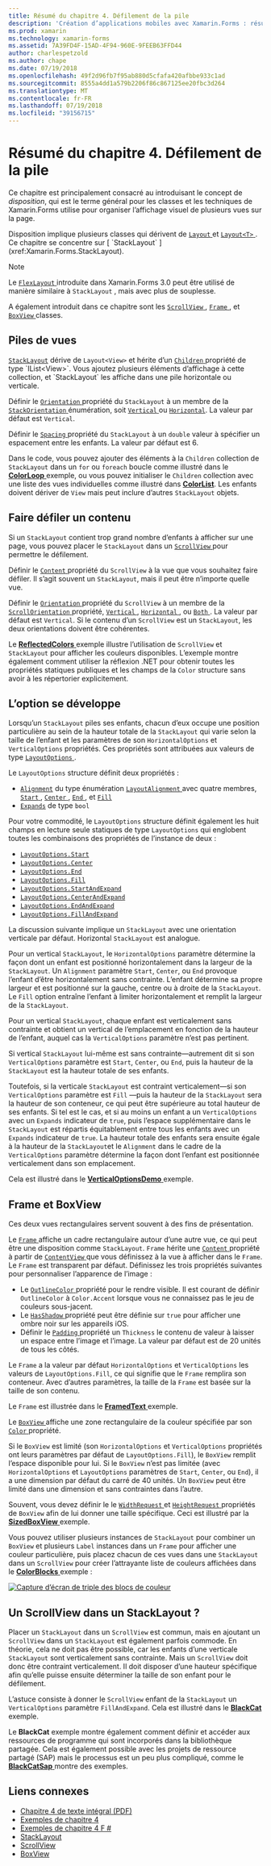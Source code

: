 ```yaml
---
title: Résumé du chapitre 4. Défilement de la pile
description: 'Création d’applications mobiles avec Xamarin.Forms : résumé du chapitre 4. Défilement de la pile'
ms.prod: xamarin
ms.technology: xamarin-forms
ms.assetid: 7A39FD4F-15AD-4F94-960E-9FEEB63FFD44
author: charlespetzold
ms.author: chape
ms.date: 07/19/2018
ms.openlocfilehash: 49f2d96fb7f95ab880d5cfafa420afbbe933c1ad
ms.sourcegitcommit: 8555a4dd1a579b2206f86c867125ee20fbc3d264
ms.translationtype: MT
ms.contentlocale: fr-FR
ms.lasthandoff: 07/19/2018
ms.locfileid: "39156715"
---
```

# <a name="summary-of-chapter-4-scrolling-the-stack"></a>Résumé du chapitre 4. Défilement de la pile

Ce chapitre est principalement consacré au introduisant le concept de *disposition*, qui est le terme général pour les classes et les techniques de Xamarin.Forms utilise pour organiser l’affichage visuel de plusieurs vues sur la page.

Disposition implique plusieurs classes qui dérivent de [ `Layout` ](xref:Xamarin.Forms.Layout) et [ `Layout<T>` ](xref:Xamarin.Forms.Layout`1). Ce chapitre se concentre sur [ `StackLayout` ](xref:Xamarin.Forms.StackLayout).

> [!NOTE]
> Le [ `FlexLayout` ](~/xamarin-forms/user-interface/layouts/flex-layout.md) introduite dans Xamarin.Forms 3.0 peut être utilisé de manière similaire à `StackLayout` , mais avec plus de souplesse.

A également introduit dans ce chapitre sont les [ `ScrollView` ](xref:Xamarin.Forms.ScrollView), [ `Frame` ](xref:Xamarin.Forms.Frame), et [ `BoxView` ](xref:Xamarin.Forms.BoxView) classes.

## <a name="stacks-of-views"></a>Piles de vues

[`StackLayout`](xref:Xamarin.Forms.StackLayout) dérive de `Layout<View>` et hérite d’un [ `Children` ](xref:Xamarin.Forms.Layout`1) propriété de type `IList<View>`. Vous ajoutez plusieurs éléments d’affichage à cette collection, et `StackLayout` les affiche dans une pile horizontale ou verticale.

Définir le [ `Orientation` ](xref:Xamarin.Forms.StackLayout.Orientation) propriété du `StackLayout` à un membre de la [ `StackOrientation` ](xref:Xamarin.Forms.StackOrientation) énumération, soit [ `Vertical` ](xref:Xamarin.Forms.StackOrientation.Vertical) ou [ `Horizontal`](xref:Xamarin.Forms.StackOrientation.Horizontal). La valeur par défaut est `Vertical`.

Définir le [ `Spacing` ](xref:Xamarin.Forms.StackLayout.Spacing) propriété du `StackLayout` à un `double` valeur à spécifier un espacement entre les enfants. La valeur par défaut est 6.

Dans le code, vous pouvez ajouter des éléments à la `Children` collection de `StackLayout` dans un `for` ou `foreach` boucle comme illustré dans le [ **ColorLoop** ](https://github.com/xamarin/xamarin-forms-book-samples/tree/master/Chapter04/ColorLoop) exemple, ou vous pouvez initialiser le `Children` collection avec une liste des vues individuelles comme illustré dans [ **ColorList**](https://github.com/xamarin/xamarin-forms-book-samples/tree/master/Chapter04/ColorList). Les enfants doivent dériver de `View` mais peut inclure d’autres `StackLayout` objets.

## <a name="scrolling-content"></a>Faire défiler un contenu

Si un `StackLayout` contient trop grand nombre d’enfants à afficher sur une page, vous pouvez placer le `StackLayout` dans un [ `ScrollView` ](xref:Xamarin.Forms.ScrollView) pour permettre le défilement.

Définir le [ `Content` ](xref:Xamarin.Forms.ScrollView.Content) propriété du `ScrollView` à la vue que vous souhaitez faire défiler. Il s’agit souvent un `StackLayout`, mais il peut être n’importe quelle vue.

Définir le [ `Orientation` ](xref:Xamarin.Forms.ScrollView.Orientation) propriété du `ScrollView` à un membre de la [ `ScrollOrientation` ](xref:Xamarin.Forms.ScrollOrientation) propriété, [ `Vertical` ](xref:Xamarin.Forms.ScrollOrientation.Vertical), [ `Horizontal` ](xref:Xamarin.Forms.ScrollOrientation.Horizontal), ou [ `Both` ](xref:Xamarin.Forms.ScrollOrientation.Both). La valeur par défaut est `Vertical`. Si le contenu d’un `ScrollView` est un `StackLayout`, les deux orientations doivent être cohérentes.

Le [ **ReflectedColors** ](https://github.com/xamarin/xamarin-forms-book-samples/tree/master/Chapter04/ReflectedColors) exemple illustre l’utilisation de `ScrollView` et `StackLayout` pour afficher les couleurs disponibles. L’exemple montre également comment utiliser la réflexion .NET pour obtenir toutes les propriétés statiques publiques et les champs de la `Color` structure sans avoir à les répertorier explicitement.

## <a name="the-expands-option"></a>L’option se développe

Lorsqu’un `StackLayout` piles ses enfants, chacun d’eux occupe une position particulière au sein de la hauteur totale de la `StackLayout` qui varie selon la taille de l’enfant et les paramètres de son `HorizontalOptions` et `VerticalOptions` propriétés. Ces propriétés sont attribuées aux valeurs de type [ `LayoutOptions` ](http://developer.xamstage.com/api/type/Xamarin.Forms.LayoutOptions/).

Le `LayoutOptions` structure définit deux propriétés :

- [`Alignment`](xref:Xamarin.Forms.LayoutOptions.Alignment) du type énumération [ `LayoutAlignment` ](xref:Xamarin.Forms.LayoutAlignment) avec quatre membres, [ `Start` ](xref:Xamarin.Forms.LayoutAlignment.Start), [ `Center` ](xref:Xamarin.Forms.LayoutAlignment.Center), [ `End` ](xref:Xamarin.Forms.LayoutAlignment.End), et [`Fill`](xref:Xamarin.Forms.LayoutAlignment.Fill)
- [`Expands`](xref:Xamarin.Forms.LayoutOptions.Expands) de type `bool`

Pour votre commodité, le `LayoutOptions` structure définit également les huit champs en lecture seule statiques de type `LayoutOptions` qui englobent toutes les combinaisons des propriétés de l’instance de deux :

- [`LayoutOptions.Start`](xref:Xamarin.Forms.LayoutOptions.Start)
- [`LayoutOptions.Center`](xref:Xamarin.Forms.LayoutOptions.Center)
- [`LayoutOptions.End`](xref:Xamarin.Forms.LayoutOptions.End)
- [`LayoutOptions.Fill`](xref:Xamarin.Forms.LayoutOptions.Fill)
- [`LayoutOptions.StartAndExpand`](xref:Xamarin.Forms.LayoutOptions.StartAndExpand)
- [`LayoutOptions.CenterAndExpand`](xref:Xamarin.Forms.LayoutOptions.CenterAndExpand)
- [`LayoutOptions.EndAndExpand`](xref:Xamarin.Forms.LayoutOptions.EndAndExpand)
- [`LayoutOptions.FillAndExpand`](xref:Xamarin.Forms.LayoutOptions.FillAndExpand)

La discussion suivante implique un `StackLayout` avec une orientation verticale par défaut. Horizontal `StackLayout` est analogue.

Pour un vertical `StackLayout`, le `HorizontalOptions` paramètre détermine la façon dont un enfant est positionné horizontalement dans la largeur de la `StackLayout`. Un `Alignment` paramètre `Start`, `Center`, ou `End` provoque l’enfant d’être horizontalement sans contrainte. L’enfant détermine sa propre largeur et est positionné sur la gauche, centre ou à droite de la `StackLayout`. Le `Fill` option entraîne l’enfant à limiter horizontalement et remplit la largeur de la `StackLayout`.

Pour un vertical `StackLayout`, chaque enfant est verticalement sans contrainte et obtient un vertical de l’emplacement en fonction de la hauteur de l’enfant, auquel cas la `VerticalOptions` paramètre n’est pas pertinent.

Si vertical `StackLayout` lui-même est sans contrainte&mdash;autrement dit si son `VerticalOptions` paramètre est `Start`, `Center`, ou `End`, puis la hauteur de la `StackLayout` est la hauteur totale de ses enfants.

Toutefois, si la verticale `StackLayout` est contraint verticalement&mdash;si son `VerticalOptions` paramètre est `Fill` &mdash;puis la hauteur de la `StackLayout` sera la hauteur de son conteneur, ce qui peut être supérieure au total hauteur de ses enfants. Si tel est le cas, et si au moins un enfant a un `VerticalOptions` avec un `Expands` indicateur de `true`, puis l’espace supplémentaire dans le `StackLayout` est répartis équitablement entre tous les enfants avec un `Expands` indicateur de `true`. La hauteur totale des enfants sera ensuite égale à la hauteur de la `StackLayout`et le `Alignment` dans le cadre de la `VerticalOptions` paramètre détermine la façon dont l’enfant est positionnée verticalement dans son emplacement.

Cela est illustré dans le [ **VerticalOptionsDemo** ](https://github.com/xamarin/xamarin-forms-book-samples/tree/master/Chapter04/VerticalOptionsDemo) exemple.

## <a name="frame-and-boxview"></a>Frame et BoxView

Ces deux vues rectangulaires servent souvent à des fins de présentation.

Le [ `Frame` ](xref:Xamarin.Forms.Frame) affiche un cadre rectangulaire autour d’une autre vue, ce qui peut être une disposition comme `StackLayout`. `Frame` hérite une [ `Content` ](xref:Xamarin.Forms.ContentView.Content) propriété à partir de [ `ContentView` ](xref:Xamarin.Forms.ContentView) que vous définissez à la vue à afficher dans le `Frame`. Le `Frame` est transparent par défaut. Définissez les trois propriétés suivantes pour personnaliser l’apparence de l’image :

- Le [ `OutlineColor` ](xref:Xamarin.Forms.Frame.OutlineColor) propriété pour le rendre visible. Il est courant de définir `OutlineColor` à `Color.Accent` lorsque vous ne connaissez pas le jeu de couleurs sous-jacent.
- Le [ `HasShadow` ](xref:Xamarin.Forms.Frame.HasShadow) propriété peut être définie sur `true` pour afficher une ombre noir sur les appareils iOS.
- Définir le [ `Padding` ](xref:Xamarin.Forms.Layout.Padding) propriété un `Thickness` le contenu de valeur à laisser un espace entre l’image et l’image. La valeur par défaut est de 20 unités de tous les côtés.

Le `Frame` a la valeur par défaut `HorizontalOptions` et `VerticalOptions` les valeurs de `LayoutOptions.Fill`, ce qui signifie que le `Frame` remplira son conteneur. Avec d’autres paramètres, la taille de la `Frame` est basée sur la taille de son contenu.

Le `Frame` est illustrée dans le [ **FramedText** ](https://github.com/xamarin/xamarin-forms-book-samples/tree/master/Chapter04/FramedText) exemple.

Le [ `BoxView` ](xref:Xamarin.Forms.BoxView) affiche une zone rectangulaire de la couleur spécifiée par son [ `Color` ](xref:Xamarin.Forms.BoxView.Color) propriété.

Si le `BoxView` est limité (son `HorizontalOptions` et `VerticalOptions` propriétés ont leurs paramètres par défaut de `LayoutOptions.Fill`), le `BoxView` remplit l’espace disponible pour lui. Si le `BoxView` n’est pas limitée (avec `HorizontalOptions` et `LayoutOptions` paramètres de `Start`, `Center`, ou `End`), il a une dimension par défaut du carré de 40 unités. Un `BoxView` peut être limité dans une dimension et sans contraintes dans l’autre.

Souvent, vous devez définir le le [ `WidthRequest` ](xref:Xamarin.Forms.VisualElement.WidthRequest) et [ `HeightRequest` ](xref:Xamarin.Forms.VisualElement.HeightRequest) propriétés de `BoxView` afin de lui donner une taille spécifique. Ceci est illustré par la [ **SizedBoxView** ](https://github.com/xamarin/xamarin-forms-book-samples/tree/master/Chapter04/SizedBoxView) exemple.

Vous pouvez utiliser plusieurs instances de `StackLayout` pour combiner un `BoxView` et plusieurs `Label` instances dans un `Frame` pour afficher une couleur particulière, puis placez chacun de ces vues dans une `StackLayout` dans un `ScrollView` pour créer l’attrayante liste de couleurs affichées dans le [ **ColorBlocks** ](https://github.com/xamarin/xamarin-forms-book-samples/tree/master/Chapter04/ColorBlocks) exemple :

[![Capture d’écran de triple des blocs de couleur](images/ch04fg11-small.png "liste de couleurs")](images/ch04fg11-large.png#lightbox "liste de couleurs")

## <a name="a-scrollview-in-a-stacklayout"></a>Un ScrollView dans un StackLayout ?

Placer un `StackLayout` dans un `ScrollView` est commun, mais en ajoutant un `ScrollView` dans un `StackLayout` est également parfois commode. En théorie, cela ne doit pas être possible, car les enfants d’une verticale `StackLayout` sont verticalement sans contrainte. Mais un `ScrollView` doit donc être contraint verticalement. Il doit disposer d’une hauteur spécifique afin qu’elle puisse ensuite déterminer la taille de son enfant pour le défilement.

L’astuce consiste à donner le `ScrollView` enfant de la `StackLayout` un `VerticalOptions` paramètre `FillAndExpand`. Cela est illustré dans le [ **BlackCat** ](https://github.com/xamarin/xamarin-forms-book-samples/tree/master/Chapter04/BlackCat) exemple.

Le **BlackCat** exemple montre également comment définir et accéder aux ressources de programme qui sont incorporés dans la bibliothèque partagée. Cela est également possible avec les projets de ressource partagé (SAP) mais le processus est un peu plus compliqué, comme le [ **BlackCatSap** ](https://github.com/xamarin/xamarin-forms-book-samples/tree/master/Chapter04/BlackCatSap) montre des exemples.



## <a name="related-links"></a>Liens connexes

- [Chapitre 4 de texte intégral (PDF)](https://download.xamarin.com/developer/xamarin-forms-book/XamarinFormsBook-Ch04-Apr2016.pdf)
- [Exemples de chapitre 4](https://github.com/xamarin/xamarin-forms-book-samples/tree/master/Chapter04)
- [Exemples de chapitre 4 F #](https://github.com/xamarin/xamarin-forms-book-samples/tree/master/Chapter04/FS)
- [StackLayout](~/xamarin-forms/user-interface/layouts/stack-layout.md)
- [ScrollView](~/xamarin-forms/user-interface/layouts/scroll-view.md)
- [BoxView](~/xamarin-forms/user-interface/boxview.md)
